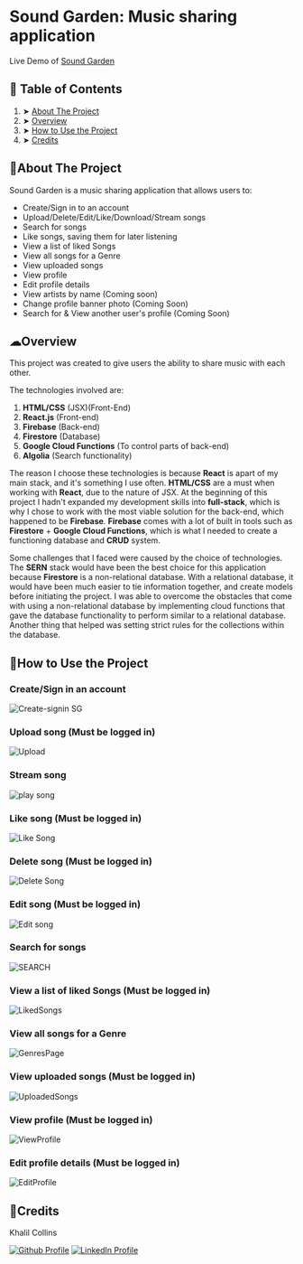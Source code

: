 # Sound Garden: Music sharing application 
Live Demo of [Sound Garden](https://sound-garden-eeeed.web.app/)
## 📖 Table of Contents
1. ➤ [About The Project](#about-the-project) 
2. ➤ [Overview](#overview) 
3. ➤ [How to Use the Project](#how-to-use-the-project)
4. ➤ [Credits](#credits)
## 📝About The Project
Sound Garden is a music sharing application that allows users to:
- Create/Sign in to an account
- Upload/Delete/Edit/Like/Download/Stream songs
- Search for songs
- Like songs, saving them for later listening
- View a list of liked Songs
- View all songs for a Genre
- View uploaded songs
- View profile
- Edit profile details
- View artists by name (Coming soon)
- Change profile banner photo (Coming Soon)
- Search for & View another user's profile (Coming Soon)

## ☁Overview
This project was created to give users the ability to share music with each other.

The technologies involved are:

1) **HTML/CSS** (JSX)(Front-End)
2) **React.js** (Front-end)
3) **Firebase** (Back-end)
4) **Firestore** (Database)
5) **Google Cloud Functions** (To control parts of back-end)
6) **Algolia** (Search functionality) 

The reason I choose these technologies is because **React** is apart of my main stack, and it's something I use often. **HTML/CSS** are a must when working with **React**, due to the nature of JSX. At the beginning of this project I hadn't expanded my development skills into **full-stack**, which is why I chose to work with the most viable solution for the back-end, which happened to be **Firebase**. **Firebase** comes with a lot of built in tools such as **Firestore** + **Google Cloud Functions**, which is what I needed to create a functioning database and **CRUD** system.

Some challenges that I faced were caused by the choice of technologies. The **SERN** stack would have been the best choice for this application because **Firestore** is a non-relational database. With a relational database, it would have been much easier to tie information together, and create models before initiating the project. I was able to overcome the obstacles that come with using a non-relational database by implementing cloud functions that gave the database functionality to perform similar to a relational database. Another thing that helped was setting strict rules for the collections within the database. 

## 📖How to Use the Project
### Create/Sign in an account
![Create-signin SG](https://user-images.githubusercontent.com/11954011/176270113-f4cf0cbf-969d-479a-a465-13e660932f07.png)
### Upload song (Must be logged in)
![Upload](https://user-images.githubusercontent.com/11954011/176270137-3b5f7ac5-acaf-493a-8fab-f96fd0c0fd84.png)
### Stream song
![play song](https://user-images.githubusercontent.com/11954011/176270233-3d7b9967-7a99-4594-96cb-3876d1114887.png)
### Like song (Must be logged in)
![Like Song](https://user-images.githubusercontent.com/11954011/176270171-307f776e-36a2-46eb-83a4-53273159aa2a.png)
### Delete song (Must be logged in)
![Delete Song](https://user-images.githubusercontent.com/11954011/176270268-39de7dbc-6e42-4d52-adee-702d5c3a2c9a.png)
### Edit song (Must be logged in)
![Edit song](https://user-images.githubusercontent.com/11954011/176270289-ad91321f-f0a2-4dea-b18b-e3cbb66862fa.png)
### Search for songs 
![SEARCH](https://user-images.githubusercontent.com/11954011/176272250-24e5d8d1-e76d-4ea2-864f-82b8b64cbae2.png)
### View a list of liked Songs (Must be logged in)
![LikedSongs](https://user-images.githubusercontent.com/11954011/176271680-5eabce00-c315-413e-950b-77191f826b00.png)
### View all songs for a Genre 
![GenresPage](https://user-images.githubusercontent.com/11954011/176271703-b558e3ce-0076-48b5-8828-ed51a44ea1ac.png)
### View uploaded songs (Must be logged in)
![UploadedSongs](https://user-images.githubusercontent.com/11954011/176271726-e7980121-6ced-44a5-8305-d7c9fcf057fc.png)
### View profile (Must be logged in)
![ViewProfile](https://user-images.githubusercontent.com/11954011/176270318-4a8122a1-ae54-4cf8-850b-735681c3f71f.png)
### Edit profile details (Must be logged in)
![EditProfile](https://user-images.githubusercontent.com/11954011/176271742-65676b03-1b1c-46e1-9808-aa96db5135a9.png)

## 📜Credits
Khalil Collins

[![Github Profile](https://user-images.githubusercontent.com/11954011/176273000-707b1d41-9837-4f02-bac9-3126e1bcd260.png)](https://github.com/khalil0525)
[![LinkedIn Profile](https://user-images.githubusercontent.com/11954011/176273060-72918a45-23ce-48b7-90f0-9b5debb0258f.png)](https://www.linkedin.com/in/khalil-collins/)



